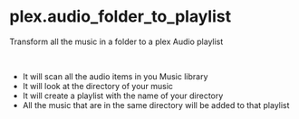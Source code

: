 # plex.audio_folder_to_playlist
Transform all the music in a folder to a plex Audio playlist 

<p>&nbsp;</p>
<ul>
<li>It will scan all the audio items in you Music library</li>
<li>It will look at the directory of your music</li>
<li>It will create a playlist with the name of your directory</li>
<li>All the music that are in the same directory will be added to that playlist</li>
</ul>
<p>&nbsp;</p>
